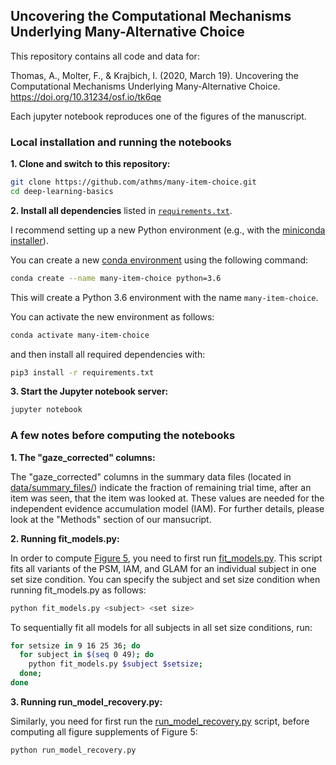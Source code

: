 ## Uncovering the Computational Mechanisms Underlying Many-Alternative Choice

This repository contains all code and data for:

Thomas, A., Molter, F., & Krajbich, I. (2020, March 19). Uncovering the Computational Mechanisms Underlying Many-Alternative Choice. https://doi.org/10.31234/osf.io/tk6qe

Each jupyter notebook reproduces one of the figures of the manuscript. 


### Local installation and running the notebooks

**1. Clone and switch to this repository:**

```bash
git clone https://github.com/athms/many-item-choice.git
cd deep-learning-basics
```

**2. Install all dependencies** listed in [`requirements.txt`](requirements.txt). 

I recommend setting up a new Python environment (e.g., with the [miniconda installer](https://docs.conda.io/en/latest/miniconda.html)). 

You can create a new [conda environment](https://docs.conda.io/projects/conda/en/latest/user-guide/tasks/manage-environments.html) using the following command:

```bash
conda create --name many-item-choice python=3.6
```

This will create a Python 3.6 environment with the name `many-item-choice`.

You can activate the new environment as follows:

```bash
conda activate many-item-choice
```

and then install all required dependencies with: 

```bash
pip3 install -r requirements.txt
```

**3. Start the Jupyter notebook server:**

```bash
jupyter notebook
```

### A few notes before computing the notebooks

**1. The "gaze_corrected" columns:**

The "gaze_corrected" columns in the summary data files (located in [data/summary_files/](data/summary_files/)) indicate the fraction of remaining trial time, after an item was seen, that the item was looked at. These values are needed for the independent evidence accumulation model (IAM). For further details, please look at the "Methods" section of our mansucript.


**2. Running fit_models.py:**

In order to compute [Figure 5](Figure-5-6_model-comparison.ipynb), you need to first run [fit_models.py](fit_models.py). This script fits all variants of the PSM, IAM, and GLAM for an individual subject in one set size condition. You can specify the subject and set size condition when running fit_models.py as follows:

```bash
python fit_models.py <subject> <set size>
```

To sequentially fit all models for all subjects in all set size conditions, run:

```bash
for setsize in 9 16 25 36; do
  for subject in $(seq 0 49); do
    python fit_models.py $subject $setsize;
  done;
done
```

**3. Running run_model_recovery.py:**

Similarly, you need for first run the [run_model_recovery.py](run_model_recovery.py) script, before computing all figure supplements of Figure 5:

```bash
python run_model_recovery.py
```

